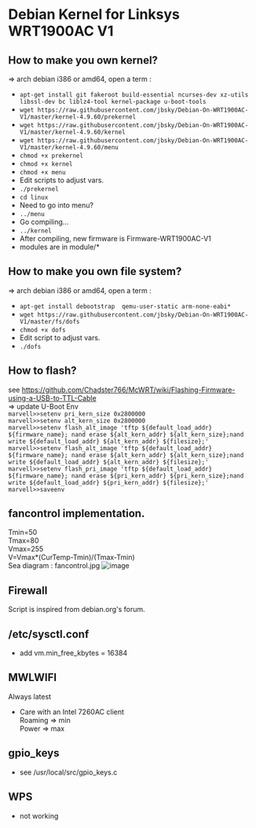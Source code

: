# Debian Kernel for Linksys WRT1900AC V1

## How to make you own kernel?
=> arch debian i386 or amd64, open a term :<BR />
* `apt-get install git fakeroot build-essential ncurses-dev xz-utils libssl-dev bc liblz4-tool kernel-package u-boot-tools`<BR />
* `wget https://raw.githubusercontent.com/jbsky/Debian-On-WRT1900AC-V1/master/kernel-4.9.60/prekernel`<BR />
* `wget https://raw.githubusercontent.com/jbsky/Debian-On-WRT1900AC-V1/master/kernel-4.9.60/kernel`<BR />
* `wget https://raw.githubusercontent.com/jbsky/Debian-On-WRT1900AC-V1/master/kernel-4.9.60/menu`<BR />
* `chmod +x prekernel`<BR />
* `chmod +x kernel`<BR />
* `chmod +x menu`<BR />
* Edit scripts to adjust vars.<BR />
* `./prekernel`<BR />
* `cd linux`<BR />
* Need to go into menu?
* `../menu`<BR />
* Go compiling...<BR />
* `../kernel`<BR />
* After compiling, new firmware is Firmware-WRT1900AC-V1
* modules are in module/*


## How to make you own file system?
=> arch debian i386 or amd64, open a term :<BR />
* `apt-get install debootstrap  qemu-user-static arm-none-eabi*`<BR />
* `wget https://raw.githubusercontent.com/jbsky/Debian-On-WRT1900AC-V1/master/fs/dofs`<BR />
* `chmod +x dofs`<BR />
* Edit script to adjust vars.<BR />
* `./dofs`<BR />

## How to flash?
see https://github.com/Chadster766/McWRT/wiki/Flashing-Firmware-using-a-USB-to-TTL-Cable<BR />
=> update U-Boot Env<BR />
`marvell>>setenv pri_kern_size 0x2800000`<BR />
`marvell>>setenv alt_kern_size 0x2800000`<BR />
`marvell>>setenv flash_alt_image 'tftp ${default_load_addr} ${firmware_name}; nand erase ${alt_kern_addr} ${alt_kern_size};nand write ${default_load_addr} ${alt_kern_addr} ${filesize};'`<BR />
`marvell>>setenv flash_alt_image 'tftp ${default_load_addr} ${firmware_name}; nand erase ${alt_kern_addr} ${alt_kern_size};nand write ${default_load_addr} ${alt_kern_addr} ${filesize};'`<BR />
`marvell>>setenv flash_pri_image 'tftp ${default_load_addr} ${firmware_name}; nand erase ${pri_kern_addr} ${pri_kern_size};nand write ${default_load_addr} ${pri_kern_addr} ${filesize};'`<BR />
`marvell>>saveenv`<BR />

## fancontrol implementation.
Tmin=50<BR />
Tmax=80<BR />
Vmax=255<BR />
V=Vmax*(CurTemp-Tmin)/(Tmax-Tmin)<BR />
Sea diagram : fancontrol.jpg
![image](https://github.com/jbsky/Debian-On-WRT1900AC-V1/blob/master/fancontrol.jpg)
<BR />

## Firewall
Script is inspired from debian.org's forum.

## /etc/sysctl.conf
* add vm.min_free_kbytes = 16384

## MWLWIFI
Always latest

* Care with an Intel 7260AC client<BR />
Roaming => min<BR />
Power   => max<BR />

## gpio_keys
* see /usr/local/src/gpio_keys.c

## WPS
* not working
